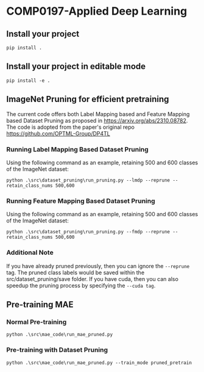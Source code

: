 # COMP0197-Applied Deep Learning

## Install your project
```
pip install .
```

## Install your project in editable mode
```
pip install -e .
```


## ImageNet Pruning for efficient pretraining

The current code offers both Label Mapping based and Feature Mapping based Dataset Pruning as proposed in https://arxiv.org/abs/2310.08782. The code is adopted from the paper's original repo https://github.com/OPTML-Group/DP4TL 

### Running Label Mapping Based Dataset Pruning
Using the following command as an example, retaining 500 and 600 classes of the ImageNet dataset:
```
python .\src\dataset_pruning\run_pruning.py --lmdp --reprune --retain_class_nums 500,600
```


### Running Feature Mapping Based Dataset Pruning
Using the following command as an example, retaining 500 and 600 classes of the ImageNet dataset:
```
python .\src\dataset_pruning\run_pruning.py --fmdp --reprune --retain_class_nums 500,600
```

### Additional Note

If you have already pruned previously, then you can ignore the ```--reprune``` tag. The pruned class labels would be saved within the src/dataset_pruning/save folder. If you have cuda, then you can also speedup the pruning process by specifying the ```--cuda tag```.

## Pre-training MAE

### Normal Pre-training
```
python .\src\mae_code\run_mae_pruned.py
```

### Pre-training with Dataset Pruning
```
python .\src\mae_code\run_mae_pruned.py --train_mode pruned_pretrain
```
